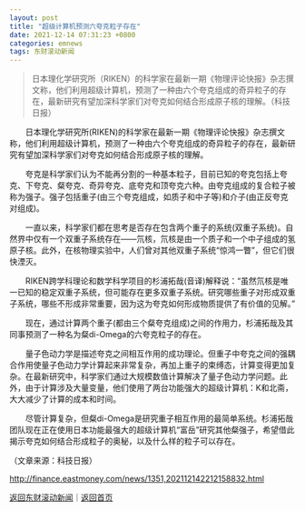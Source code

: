 ```yaml
---
layout: post
title: "超级计算机预测六夸克粒子存在"
date: 2021-12-14 07:31:23 +0800
categories: emnews
tags: 东财滚动新闻
---
```

> 日本理化学研究所（RIKEN）的科学家在最新一期《物理评论快报》杂志撰文称，他们利用超级计算机，预测了一种由六个夸克组成的奇异粒子的存在，最新研究有望加深科学家们对夸克如何结合形成原子核的理解。（科技日报）

<p>　　日本理化学研究所(RIKEN)的科学家在最新一期《物理评论快报》杂志撰文称，他们利用超级计算机，预测了一种由六个夸克组成的奇异粒子的存在，最新研究有望加深科学家们对夸克如何结合形成原子核的理解。</p>
 <p>　　夸克是科学家们认为不能再分割的一种基本粒子，目前已知的夸克包括上夸克、下夸克、粲夸克、奇异夸克、底夸克和顶夸克六种。由夸克组成的复合粒子被称为强子。强子包括重子(由三个夸克组成，如质子和中子等)和介子(由正反夸克对组成)。</p>
 <p>　　一直以来，科学家们都在思考是否存在包含两个重子的系统(双重子系统)。自然界中仅有一个双重子系统存在——氘核，氘核是由一个质子和一个中子组成的氢原子核。此外，在核物理实验中，人们曾对其他双重子系统“惊鸿一瞥”，但它们很快湮灭。</p>
 <p>　　RIKEN跨学科理论和数学科学项目的杉浦拓哉(音译)解释说：“虽然氘核是唯一已知的稳定双重子系统，但可能存在更多双重子系统。研究哪些重子对形成双重子系统，哪些不形成非常重要，因为这为夸克如何形成物质提供了有价值的见解。”</p>
 <p>　　现在，通过计算两个重子(都由三个粲夸克组成)之间的作用力，杉浦拓哉及其同事预测了一种名为粲di-Omega的六夸克粒子的存在。</p>
 <p>　　量子色动力学是描述夸克之间相互作用的成功理论。但重子中夸克之间的强耦合作用使量子色动力学计算起来非常复杂，再加上重子的束缚态，计算变得更加复杂。在最新研究中，科学家们通过大规模数值计算解决了量子色动力学问题。此外，由于计算涉及大量变量，他们使用了两台功能强大的超级计算机：K和北斋，大大减少了计算的成本和时间。</p>
 <p>　　尽管计算复杂，但粲di-Omega是研究重子相互作用的最简单系统。杉浦拓哉团队现在正在使用日本功能最强大的超级计算机“富岳”研究其他粲强子，希望借此揭示夸克如何结合形成粒子的奥秘，以及什么样的粒子可以存在。</p><p class="em_media">（文章来源：科技日报）</p>

<http://finance.eastmoney.com/news/1351,202112142212158832.html>

[返回东财滚动新闻](//finews.withounder.com/emnews/)｜[返回首页](//finews.withounder.com/)